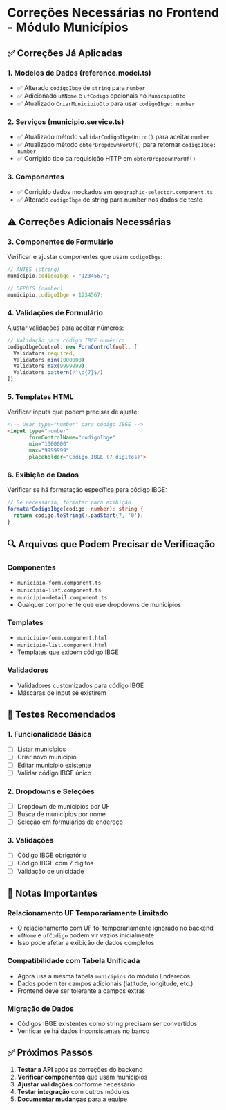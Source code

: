 # Correções Necessárias no Frontend - Módulo Municípios

## ✅ Correções Já Aplicadas

### **1. Modelos de Dados (reference.model.ts)**
- ✅ Alterado `codigoIbge` de `string` para `number`
- ✅ Adicionado `ufNome` e `ufCodigo` opcionais no `MunicipioDto`
- ✅ Atualizado `CriarMunicipioDto` para usar `codigoIbge: number`

### **2. Serviços (municipio.service.ts)**
- ✅ Atualizado método `validarCodigoIbgeUnico()` para aceitar `number`
- ✅ Atualizado método `obterDropdownPorUf()` para retornar `codigoIbge: number`
- ✅ Corrigido tipo da requisição HTTP em `obterDropdownPorUf()`

### **3. Componentes**
- ✅ Corrigido dados mockados em `geographic-selector.component.ts`
- ✅ Alterado `codigoIbge` de string para number nos dados de teste

## ⚠️ Correções Adicionais Necessárias

### **3. Componentes de Formulário**
Verificar e ajustar componentes que usam `codigoIbge`:

```typescript
// ANTES (string)
municipio.codigoIbge = "1234567";

// DEPOIS (number)  
municipio.codigoIbge = 1234567;
```

### **4. Validações de Formulário**
Ajustar validações para aceitar números:

```typescript
// Validação para código IBGE numérico
codigoIbgeControl: new FormControl(null, [
  Validators.required,
  Validators.min(1000000),
  Validators.max(9999999),
  Validators.pattern(/^\d{7}$/)
]);
```

### **5. Templates HTML**
Verificar inputs que podem precisar de ajuste:

```html
<!-- Usar type="number" para código IBGE -->
<input type="number" 
       formControlName="codigoIbge" 
       min="1000000" 
       max="9999999"
       placeholder="Código IBGE (7 dígitos)">
```

### **6. Exibição de Dados**
Verificar se há formatação específica para código IBGE:

```typescript
// Se necessário, formatar para exibição
formatarCodigoIbge(codigo: number): string {
  return codigo.toString().padStart(7, '0');
}
```

## 🔍 Arquivos que Podem Precisar de Verificação

### **Componentes**
- `municipio-form.component.ts`
- `municipio-list.component.ts` 
- `municipio-detail.component.ts`
- Qualquer componente que use dropdowns de municípios

### **Templates**
- `municipio-form.component.html`
- `municipio-list.component.html`
- Templates que exibem código IBGE

### **Validadores**
- Validadores customizados para código IBGE
- Máscaras de input se existirem

## 🧪 Testes Recomendados

### **1. Funcionalidade Básica**
- [ ] Listar municípios
- [ ] Criar novo município
- [ ] Editar município existente
- [ ] Validar código IBGE único

### **2. Dropdowns e Seleções**
- [ ] Dropdown de municípios por UF
- [ ] Busca de municípios por nome
- [ ] Seleção em formulários de endereço

### **3. Validações**
- [ ] Código IBGE obrigatório
- [ ] Código IBGE com 7 dígitos
- [ ] Validação de unicidade

## 📝 Notas Importantes

### **Relacionamento UF Temporariamente Limitado**
- O relacionamento com UF foi temporariamente ignorado no backend
- `ufNome` e `ufCodigo` podem vir vazios inicialmente
- Isso pode afetar a exibição de dados completos

### **Compatibilidade com Tabela Unificada**
- Agora usa a mesma tabela `municipios` do módulo Enderecos
- Dados podem ter campos adicionais (latitude, longitude, etc.)
- Frontend deve ser tolerante a campos extras

### **Migração de Dados**
- Códigos IBGE existentes como string precisam ser convertidos
- Verificar se há dados inconsistentes no banco

## ✅ Próximos Passos

1. **Testar a API** após as correções do backend
2. **Verificar componentes** que usam municípios
3. **Ajustar validações** conforme necessário
4. **Testar integração** com outros módulos
5. **Documentar mudanças** para a equipe